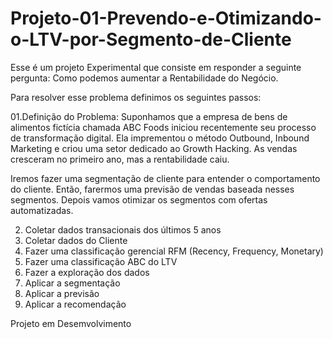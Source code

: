 # Projeto-01-Prevendo-e-Otimizando-o-LTV-por-Segmento-de-Cliente
Esse é um projeto Experimental que consiste em responder a seguinte pergunta: Como podemos aumentar a Rentabilidade do Negócio.

Para resolver esse problema definimos os seguintes passos:

01.Definição do Problema: Suponhamos que a empresa de bens de alimentos fictícia chamada ABC Foods iniciou recentemente seu processo de transformação digital. Ela imprementou o método Outbound, Inbound Marketing e criou uma setor dedicado ao Growth Hacking. As vendas cresceram no primeiro ano, mas a rentabilidade caiu. 

Iremos fazer uma segmentação de cliente para entender o comportamento do cliente. Então, farermos uma previsão de vendas baseada nesses segmentos. Depois vamos otimizar os segmentos com ofertas automatizadas.  

2. Coletar dados transacionais dos últimos 5 anos
3. Coletar dados do Cliente
4. Fazer uma classificação gerencial RFM (Recency, Frequency, Monetary)
5. Fazer uma classificação ABC do LTV
6. Fazer a exploração dos dados
7. Aplicar a segmentação
8. Aplicar a previsão
9. Aplicar a recomendação



Projeto em Desemvolvimento
